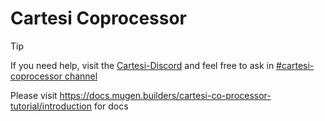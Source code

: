 # Cartesi Coprocessor

> [!TIP]
> If you need help, visit the [Cartesi-Discord](https://discord.gg/pfXMwXDDfW) and feel free to ask in [#cartesi-coprocessor channel](https://discord.com/channels/600597137524391947/1119202450100977695)

Please visit https://docs.mugen.builders/cartesi-co-processor-tutorial/introduction for docs
